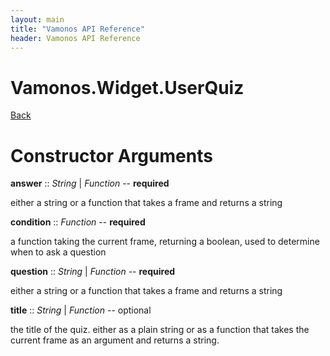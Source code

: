 ```yaml
---
layout: main
title: "Vamonos API Reference"
header: Vamonos API Reference
---
```



Vamonos.Widget.UserQuiz
=======================

[Back](index.html)


Constructor Arguments
=====================

**answer** :: *String* | *Function* -- **required**

either a string or a function that takes a frame and returns a string



**condition** :: *Function* -- **required**

a function taking the current frame, returning a boolean, used to determine when to ask a question



**question** :: *String* | *Function* -- **required**

either a string or a function that takes a frame and returns a string



**title** :: *String* | *Function* -- optional

the title of the quiz. either as a plain string or as a function that takes the current frame as an argument and returns a string.



